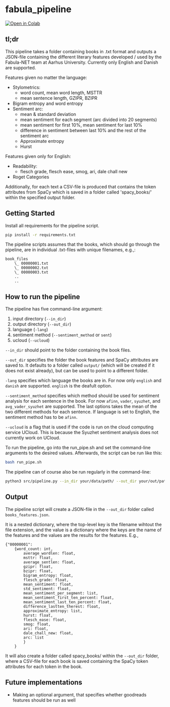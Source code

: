 # fabula_pipeline

[![Open in Colab](https://colab.research.google.com/assets/colab-badge.svg)](https://colab.research.google.com/github.com/centre-for-humanities-computing/fabula_pipeline/blob/main/src/pipe_notebook.ipynb)


## tl;dr
This pipeline takes a folder containing books in .txt format and outputs a JSON-file containing the different literary features developed / used by the Fabula-NET team at Aarhus University.
Currently only English and Danish are supported. 

Features given no matter the language: 

- Stylometrics:
    - word count, mean word length, MSTTR
    - mean sentence length, GZIPR, BZIPR
- Bigram entropy and word entropy
- Sentiment arc:
    - mean & standard deviation
    - mean sentiment for each segment (arc divided into 20 segments)
    - mean sentiment for first 10%, mean sentiment for last 10% 
    - difference in sentiment between last 10% and the rest of the sentiment arc
    - Approximate entropy
    - Hurst

Features given only for English: 
- Readability:
    - flesch grade, flesch ease, smog, ari, dale chall new
- Roget Categories


Additionally, for each text a CSV-file is produced that contains the token attributes from SpaCy which is saved in a folder called 'spacy_books/' within the specified output folder.


## Getting Started

Install all requirements for the pipeline script.

```bash
pip install -r requirements.txt
```

The pipeline scripts assumes that the books, which should go through the pipeline, are in individual .txt-files with unique filenames, e.g.,: 

    book_files
        \_ 00000001.txt
        \_ 00000002.txt
        \_ 00000003.txt
        ..
        ..


## How to run the pipeline

The pipeline has five command-line argument:
1. input directory (`--in_dir`)
2. output directory (`--out_dir`)
3. language (`-lang`)
4. sentiment method (`--sentiment_method` or `sent`)
5. ucloud (`--ucloud`)


`--in_dir` should point to the folder containing the book files. 

`--out_dir` specifies the folder the book features and SpaCy attributes are saved to. It defaults to a folder called `output/` (which will be created if it does not exist already), but can be used to point to a different folder.

`-lang` specifies which language the books are in. For now only `english` and `danish` are supported. `english` is the deafult option.

`--sentiment_method` specifies which method should be used for sentiment analysis for each sentence in the book. For now `afinn`, `vader`, `syuzhet`, and `avg_vader_syuzhet` are supported. The last options takes the mean of the two different methods for each sentence. If language is set to English, the sentiment method has to be `afinn`. 

`--ucloud` is a flag that is used if the code is run on the cloud computing service UCloud. This is because the Syuzhet sentiment analysis does not currently work on UCloud. 


To run the pipeline, go into the run_pipe.sh and set the command-line arguments to the desired values. Afterwards, the script can be run like this:

```bash
bash run_pipe.sh
```

The pipeline can of course also be run regularly in the command-line: 

```bash
python3 src/pipeline.py --in_dir your/data/path/ --out_dir your/out/path/ -lang "danish"
```

## Output
The pipeline script will create a JSON-file in the `--out_dir` folder called `books_features.json`.

It is a nested dictionary, where the top-level key is the filename wihtout the file extension, and the value is a dictionary where the keys are the name of the features and the values are the results for the features. 
E.g.,

    {"00000001": 
        {word_count: int, 
            average_wordlen: float,
            msttr: float,
            average_sentlen: float,
            gzipr: float,
            bzipr: float,
            bigram_entropy: float,
            flesch_grade: float,
            mean_sentiment: float,
            std_sentiment: float,
            mean_sentiment_per_segment: list,
            mean_sentiment_first_ten_percent: float,
            mean_sentiment_last_ten_percent: float,
            difference_lastten_therest: float,
            approximate_entropy: list,
            hurst: float,
            flesch_ease: float,
            smog: float,
            ari: float,
            dale_chall_new: float,
            arc: list
            }
        }

It will also create a folder called spacy_books/ within the `--out_dir` folder, where a CSV-file for each book is saved containing the SpaCy token attributes for each token in the book. 
 
## Future implementations 

- Making an optional argument, that specifies whether goodreads features should be run as well
